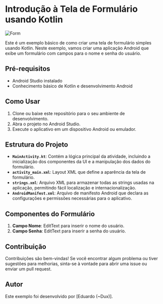 # Introdução à Tela de Formulário usando Kotlin

![Form](https://github.com/Dux4/Kotlin_Layout-Form/assets/130837472/bfa1cb80-049d-4e9c-a805-c03e3212d17e)

Este é um exemplo básico de como criar uma tela de formulário simples usando Kotlin. Neste exemplo, vamos criar uma aplicação Android que exibe um formulário com campos para o nome e senha do usuário.

## Pré-requisitos
- Android Studio instalado
- Conhecimento básico de Kotlin e desenvolvimento Android

## Como Usar
1. Clone ou baixe este repositório para o seu ambiente de desenvolvimento.
2. Abra o projeto no Android Studio.
3. Execute o aplicativo em um dispositivo Android ou emulador.

## Estrutura do Projeto
- **`MainActivity.kt`**: Contém a lógica principal da atividade, incluindo a inicialização dos componentes da UI e a manipulação dos dados do formulário.
- **`activity_main.xml`**: Layout XML que define a aparência da tela de formulário.
- **`strings.xml`**: Arquivo XML para armazenar todas as strings usadas na aplicação, permitindo fácil localização e internacionalização.
- **`AndroidManifest.xml`**: Arquivo de manifesto Android que declara as configurações e permissões necessárias para o aplicativo.

## Componentes do Formulário
1. **Campo Nome**: EditText para inserir o nome do usuário.
2. **Campo Senha**: EditText para inserir a senha do usuário.

## Contribuição
Contribuições são bem-vindas! Se você encontrar algum problema ou tiver sugestões para melhorias, sinta-se à vontade para abrir uma issue ou enviar um pull request.

## Autor
Este exemplo foi desenvolvido por [Eduardo (~Dux)].


